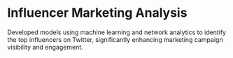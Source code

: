 # Influencer Marketing Analysis

Developed models using machine learning and network analytics to identify the top influencers on Twitter, significantly enhancing marketing campaign visibility and engagement.
